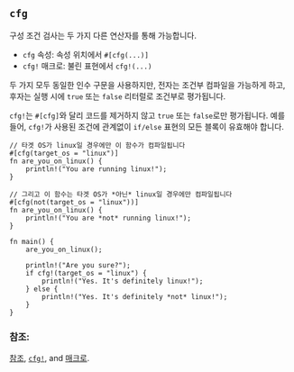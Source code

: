 ## `cfg`

구성 조건 검사는 두 가지 다른 연산자를 통해 가능합니다.

* `cfg` 속성: 속성 위치에서 `#[cfg(...)]`
* `cfg!` 매크로: 불린 표현에서 `cfg!(...)`

두 가지 모두 동일한 인수 구문을 사용하지만, 전자는 조건부 컴파일을 가능하게 하고, 후자는 실행 시에 `true` 또는 `false` 리터럴로 조건부로 평가됩니다.

`cfg!`는 `#[cfg]`와 달리 코드를 제거하지 않고 `true` 또는 `false`로만 평가됩니다. 예를 들어, `cfg!`가 사용된 조건에 관계없이 `if/else` 표현의 모든 블록이 유효해야 합니다.

```rust,editable
// 타겟 OS가 linux일 경우에만 이 함수가 컴파일됩니다
#[cfg(target_os = "linux")]
fn are_you_on_linux() {
    println!("You are running linux!");
}

// 그리고 이 함수는 타겟 OS가 *아닌* linux일 경우에만 컴파일됩니다
#[cfg(not(target_os = "linux"))]
fn are_you_on_linux() {
    println!("You are *not* running linux!");
}

fn main() {
    are_you_on_linux();

    println!("Are you sure?");
    if cfg!(target_os = "linux") {
        println!("Yes. It's definitely linux!");
    } else {
        println!("Yes. It's definitely *not* linux!");
    }
}
```

### 참조:

[참조][ref], [`cfg!`][cfg], and [매크로][macros].

[cfg]: https://doc.rust-lang.org/std/macro.cfg!.html
[macros]: ../macros.md
[ref]: https://doc.rust-lang.org/reference/attributes.html#conditional-compilation
